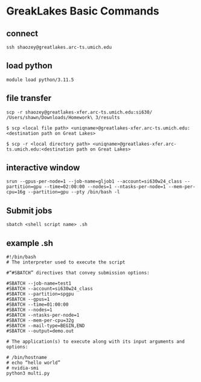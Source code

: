 # GreakLakes Basic Commands

## connect
``ssh shaozey@greatlakes.arc-ts.umich.edu``

## load python
``module load python/3.11.5``

## file transfer
``scp -r shaozey@greatlakes-xfer.arc-ts.umich.edu:si630/ /Users/shawn/Downloads/Homework\ 3/results``

``$ scp <local file path> <uniqname>@greatlakes-xfer.arc-ts.umich.edu:<destination path on Great Lakes>``

``$ scp -r <local directory path> <uniqname>@greatlakes-xfer.arc-ts.umich.edu:<destination path on Great Lakes>``


## interactive window

``srun --gpus-per-node=1 --job-name=gljob1 --account=si630w24_class --partition=gpu --time=02:00:00 --nodes=1 --ntasks-per-node=1 --mem-per-cpu=16g --partition=gpu --pty /bin/bash -l``


## Submit jobs

``sbatch <shell script name> .sh``

## example .sh

```
#!/bin/bash
# The interpreter used to execute the script

#“#SBATCH” directives that convey submission options:

#SBATCH --job-name=test1
#SBATCH --account=si630w24_class
#SBATCH --partition=spgpu
#SBATCH --gpus=1
#SBATCH --time=01:00:00
#SBATCH --nodes=1
#SBATCH --ntasks-per-node=1
#SBATCH --mem-per-cpu=32g
#SBATCH --mail-type=BEGIN,END
#SBATCH --output=demo.out

# The application(s) to execute along with its input arguments and options:

# /bin/hostname
# echo “hello world”
# nvidia-smi
python3 multi.py
```